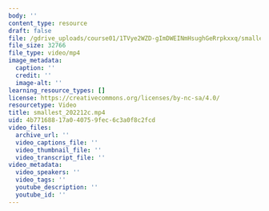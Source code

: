 ```yaml
---
body: ''
content_type: resource
draft: false
file: /gdrive_uploads/course01/1TVye2WZD-gImDWEINmHsughGeRrpkxxq/smallest_202212c.mp4
file_size: 32766
file_type: video/mp4
image_metadata:
  caption: ''
  credit: ''
  image-alt: ''
learning_resource_types: []
license: https://creativecommons.org/licenses/by-nc-sa/4.0/
resourcetype: Video
title: smallest_202212c.mp4
uid: 4b771688-17a0-4075-9fec-6c3a0f8c2fcd
video_files:
  archive_url: ''
  video_captions_file: ''
  video_thumbnail_file: ''
  video_transcript_file: ''
video_metadata:
  video_speakers: ''
  video_tags: ''
  youtube_description: ''
  youtube_id: ''
---
```

